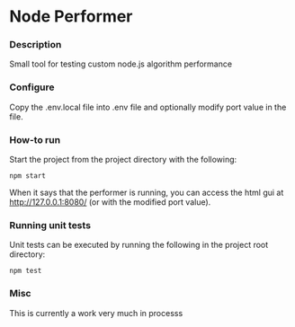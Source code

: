 # Node Performer

### Description

Small tool for testing custom node.js algorithm performance

### Configure

Copy the .env.local file into .env file and optionally modify port value in the file.

### How-to run

Start the project from the project directory with the following:

```
npm start
```

When it says that the performer is running, you can access the html gui at http://127.0.0.1:8080/ (or with  the modified  port value).

### Running unit tests

Unit tests can be executed by running the following in the project root directory:
```
npm test
```

### Misc

This is currently a work very much in processs
